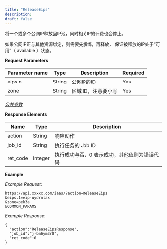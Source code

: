 ```yaml
---
title: "ReleaseEips"
description: 
draft: false
---
```




将一个或多个公网IP释放回IP池，同时相关IP的计费也会停止。

如果公网IP正与其他资源绑定，则需要先解绑，再释放， 保证被释放的IP处于“可用”（ available ）状态。

**Request Parameters**

| Parameter name | Type | Description | Required |
| --- | --- | --- | --- |
| eips.n | String | 公网IP的ID | Yes |
| zone | String | 区域 ID，注意要小写 | Yes |

[_公共参数_](../../../parameters/)

**Response Elements**

| Name | Type | Description |
| --- | --- | --- |
| action | String | 响应动作 |
| job_id | String | 执行任务的 Job ID |
| ret_code | Integer | 执行成功与否，0 表示成功，其他值则为错误代码 |

**Example**

_Example Request_:

```
https://api.xxxxx.com/iaas/?action=ReleaseEips
&eips.1=eip-uydrnlax
&zone=pek3a
&COMMON_PARAMS
```

_Example Response_:

```
{
  "action":"ReleaseEipsResponse",
  "job_id":"j-bm6ym3r8",
  "ret_code":0
}
```
